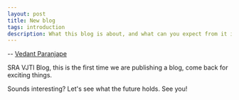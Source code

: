 ```yaml
---
layout: post
title: New blog
tags: introduction
description: What this blog is about, and what can you expect from it in the future ?
---
```

-- [Vedant Paranjape](https://github.com/VedantParanjape)

SRA VJTI Blog, this is the first time we are publishing a blog, come back for exciting things.

Sounds interesting? Let's see what the future holds. See you!
